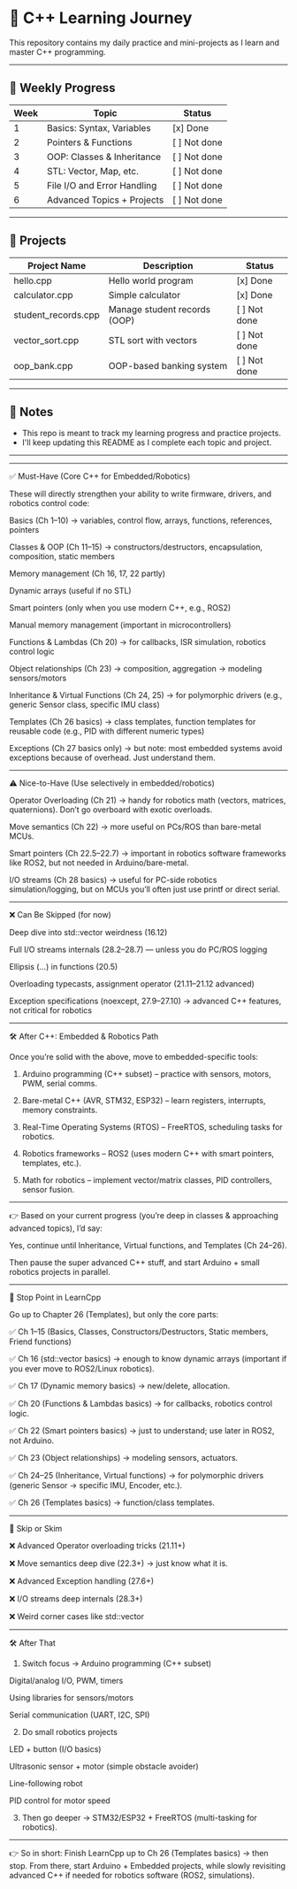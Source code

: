 # 🚀 C++ Learning Journey

This repository contains my daily practice and mini-projects as I learn and master C++ programming.

---

## 📅 Weekly Progress

| Week | Topic                        | Status        |
|------|------------------------------|---------------|
| 1    | Basics: Syntax, Variables    | [x] Done      |
| 2    | Pointers & Functions         | [ ] Not done  |
| 3    | OOP: Classes & Inheritance   | [ ] Not done  |
| 4    | STL: Vector, Map, etc.       | [ ] Not done  |
| 5    | File I/O and Error Handling  | [ ] Not done  |
| 6    | Advanced Topics + Projects   | [ ] Not done  |


---

## 🧪 Projects

| Project Name         | Description                      | Status        |
|----------------------|----------------------------------|---------------|
| hello.cpp            | Hello world program              | [x] Done      |
| calculator.cpp       | Simple calculator                | [x] Done      |
| student_records.cpp  | Manage student records (OOP)     | [ ] Not done  |
| vector_sort.cpp      | STL sort with vectors            | [ ] Not done  |
| oop_bank.cpp         | OOP-based banking system         | [ ] Not done  |


---

## 📌 Notes

- This repo is meant to track my learning progress and practice projects.
- I'll keep updating this README as I complete each topic and project.

---


---

✅ Must-Have (Core C++ for Embedded/Robotics)

These will directly strengthen your ability to write firmware, drivers, and robotics control code:

Basics (Ch 1–10) → variables, control flow, arrays, functions, references, pointers

Classes & OOP (Ch 11–15) → constructors/destructors, encapsulation, composition, static members

Memory management (Ch 16, 17, 22 partly)

Dynamic arrays (useful if no STL)

Smart pointers (only when you use modern C++, e.g., ROS2)

Manual memory management (important in microcontrollers)


Functions & Lambdas (Ch 20) → for callbacks, ISR simulation, robotics control logic

Object relationships (Ch 23) → composition, aggregation → modeling sensors/motors

Inheritance & Virtual Functions (Ch 24, 25) → for polymorphic drivers (e.g., generic Sensor class, specific IMU class)

Templates (Ch 26 basics) → class templates, function templates for reusable code (e.g., PID with different numeric types)

Exceptions (Ch 27 basics only) → but note: most embedded systems avoid exceptions because of overhead. Just understand them.



---

⚠️ Nice-to-Have (Use selectively in embedded/robotics)

Operator Overloading (Ch 21) → handy for robotics math (vectors, matrices, quaternions). Don’t go overboard with exotic overloads.

Move semantics (Ch 22) → more useful on PCs/ROS than bare-metal MCUs.

Smart pointers (Ch 22.5–22.7) → important in robotics software frameworks like ROS2, but not needed in Arduino/bare-metal.

I/O streams (Ch 28 basics) → useful for PC-side robotics simulation/logging, but on MCUs you’ll often just use printf or direct serial.



---

❌ Can Be Skipped (for now)

Deep dive into std::vector<bool> weirdness (16.12)

Full I/O streams internals (28.2–28.7) — unless you do PC/ROS logging

Ellipsis (…) in functions (20.5)

Overloading typecasts, assignment operator (21.11–21.12 advanced)

Exception specifications (noexcept, 27.9–27.10) → advanced C++ features, not critical for robotics



---

🛠 After C++: Embedded & Robotics Path

Once you’re solid with the above, move to embedded-specific tools:

1. Arduino programming (C++ subset) – practice with sensors, motors, PWM, serial comms.


2. Bare-metal C++ (AVR, STM32, ESP32) – learn registers, interrupts, memory constraints.


3. Real-Time Operating Systems (RTOS) – FreeRTOS, scheduling tasks for robotics.


4. Robotics frameworks – ROS2 (uses modern C++ with smart pointers, templates, etc.).


5. Math for robotics – implement vector/matrix classes, PID controllers, sensor fusion.




---

👉 Based on your current progress (you’re deep in classes & approaching advanced topics), I’d say:

Yes, continue until Inheritance, Virtual functions, and Templates (Ch 24–26).

Then pause the super advanced C++ stuff, and start Arduino + small robotics projects in parallel.







---

📍 Stop Point in LearnCpp

Go up to Chapter 26 (Templates), but only the core parts:

✅ Ch 1–15 (Basics, Classes, Constructors/Destructors, Static members, Friend functions)

✅ Ch 16 (std::vector basics) → enough to know dynamic arrays (important if you ever move to ROS2/Linux robotics).

✅ Ch 17 (Dynamic memory basics) → new/delete, allocation.

✅ Ch 20 (Functions & Lambdas basics) → for callbacks, robotics control logic.

✅ Ch 22 (Smart pointers basics) → just to understand; use later in ROS2, not Arduino.

✅ Ch 23 (Object relationships) → modeling sensors, actuators.

✅ Ch 24–25 (Inheritance, Virtual functions) → for polymorphic drivers (generic Sensor → specific IMU, Encoder, etc.).

✅ Ch 26 (Templates basics) → function/class templates.



---

🚦 Skip or Skim

❌ Advanced Operator overloading tricks (21.11+)

❌ Move semantics deep dive (22.3+) → just know what it is.

❌ Advanced Exception handling (27.6+)

❌ I/O streams deep internals (28.3+)

❌ Weird corner cases like std::vector<bool>



---

🛠 After That

1. Switch focus → Arduino programming (C++ subset)

Digital/analog I/O, PWM, timers

Using libraries for sensors/motors

Serial communication (UART, I2C, SPI)



2. Do small robotics projects

LED + button (I/O basics)

Ultrasonic sensor + motor (simple obstacle avoider)

Line-following robot

PID control for motor speed



3. Then go deeper → STM32/ESP32 + FreeRTOS (multi-tasking for robotics).




---

👉 So in short:
Finish LearnCpp up to Ch 26 (Templates basics) → then stop.
From there, start Arduino + Embedded projects, while slowly revisiting advanced C++ if needed for robotics software (ROS2, simulations).


